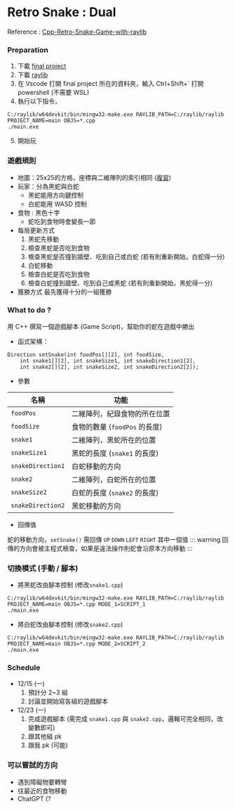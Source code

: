 # Retro Snake : Dual

Reference : [Cpp-Retro-Snake-Game-with-raylib](https://github.com/educ8s/Cpp-Retro-Snake-Game-with-raylib)

### Preparation

1. 下載 [final project](https://github.com/EnzoHuang0807/snake_cpp)
2. 下載 [raylib](https://www.raylib.com/)
3. 在 Vscode 打開 final project 所在的資料夾，輸入 Ctrl+Shift+\` 打開 powershell (不需要 WSL)
4. 執行以下指令，
```=
C:/raylib/w64devkit/bin/mingw32-make.exe RAYLIB_PATH=C:/raylib/raylib PROJECT_NAME=main OBJS=*.cpp
./main.exe
```
5. 開始玩

### 遊戲規則

* 地圖：25x25的方格，座標與二維陣列的索引相同 ([複習](https://hackmd.io/ST-iVaPlRqKrosaQgjGXkg))
* 玩家：分為黑蛇與白蛇
  * 黑蛇能用方向鍵控制
  * 白蛇能用 WASD 控制
* 食物 : 黑色十字
  * 蛇吃到食物時會變長一節
* 每局更新方式
    1. 黑蛇先移動
    2. 檢查黑蛇是否吃到食物
    3. 檢查黑蛇是否撞到牆壁、吃到自己或白蛇 (若有則重新開始，白蛇得一分)
    5. 白蛇移動
    6. 檢查白蛇是否吃到食物
    7. 檢查白蛇撞到牆壁、吃到自己或黑蛇  (若有則重新開始，黑蛇得一分)
* 獲勝方式
    最先獲得十分的一組獲勝




### What to do ?

用 C++ 撰寫一個遊戲腳本 (Game Script)，幫助你的蛇在遊戲中勝出

* 函式架構：
```cpp=
Direction setSnake(int foodPos[][2], int foodSize, 
    int snake1[][2], int snakeSize1, int snakeDirection1[2],
    int snake2[][2], int snakeSize2, int snakeDirection2[2]);
```

* 參數

| 名稱 | 功能 |
| ---- | ---- |
| `foodPos` | 二維陣列，紀錄食物的所在位置 |
| `foodSize` | 食物的數量 (`foodPos` 的長度) |
| `snake1` | 二維陣列，黑蛇所在的位置 |
| `snakeSize1` | 黑蛇的長度 (`snake1` 的長度) |
| `snakeDirection1` | 白蛇移動的方向 |
| `snake2` | 二維陣列，白蛇所在的位置 |
| `snakeSize2` | 白蛇的長度 (`snake2` 的長度) |
| `snakeDirection2` | 黑蛇移動的方向 |

* 回傳值

蛇的移動方向，`setSnake()` 需回傳 `UP` `DOWN` `LEFT` `RIGHT` 其中一個值
::: warning
回傳的方向會被主程式檢查，如果是違法操作則蛇會沿原本方向移動
:::

### 切換模式 (手動 / 腳本)

* 將黑蛇改由腳本控制 (修改`snake1.cpp`)
```=
C:/raylib/w64devkit/bin/mingw32-make.exe RAYLIB_PATH=C:/raylib/raylib PROJECT_NAME=main OBJS=*.cpp MODE_1=SCRIPT_1
./main.exe
```

* 將白蛇改由腳本控制 (修改`snake2.cpp`)
```=
C:/raylib/w64devkit/bin/mingw32-make.exe RAYLIB_PATH=C:/raylib/raylib PROJECT_NAME=main OBJS=*.cpp MODE_2=SCRIPT_2
./main.exe
```

### Schedule

* 12/15 (一)
    1. 預計分 2~3 組
    2. 討論並開始寫各組的遊戲腳本 
* 12/23 (一)
    1. 完成遊戲腳本 (需完成 `snake1.cpp` 與 `snake2.cpp`，邏輯可完全相同，改變數即可)
    2. 跟其他組 pk
    3. 跟我 pk (可能)

### 可以嘗試的方向

* 遇到障礙物要轉彎
* 往最近的食物移動
* ChatGPT (? 